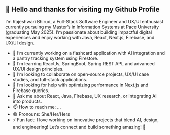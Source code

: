 ## 👋 Hello and thanks for visiting my Github Profile

I’m Rajeshwari Bhirud, a Full-Stack Software Engineer and UX/UI enthusiast currently pursuing my Master’s in Information Systems at Pace University (graduating May 2025). I’m passionate about building impactful digital experiences and enjoy working with Java, React, Next.js, Firebase, and UX/UI design.

- 🔭 I’m currently working on a flashcard application with AI integration and a pantry tracking system using Firestore.
- 🌱  I’m learning ReactJs, SpringBoot, Spring REST API, and advanced UX/UI design principles.
- 👯 I’m looking to collaborate on open-source projects, UX/UI case studies, and full-stack applications.
- 🤔 I’m looking for help with optimizing performance in Next.js and Firebase queries.
- 💬 Ask me about React, Java, Firebase, UX research, or integrating AI into products.
- 📫 How to reach me: ...
- 😄 Pronouns: She/Her/Hers
- ⚡ Fun fact: I love working on innovative projects that blend AI, design, and engineering!
Let’s connect and build something amazing! 🚀

